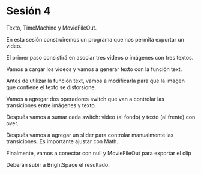 # Sesión 4

Texto, TimeMachine y MovieFileOut. 

En esta sesión construiremos un programa que nos permita exportar un video. 

El primer paso consistirá en asociar tres videos o imágenes con tres textos. 

Vamos a cargar los videos y vamos a generar texto con la función text. 

Antes de utilizar la función text, vamos a modificarla para que la imagen que contiene el texto se distorsione.

Vamos a agregar dos operadores switch que van a controlar las transiciones entre imágenes y texto. 

Después vamos a sumar cada switch: video (al fondo) y texto (al frente) con over. 

Después vamos a agregar un slider para controlar manualmente las transiciones. Es importante ajustar con Math. 

Finalmente, vamos a conectar con null y MovieFileOut para exportar el clip

Deberán subir a BrightSpace el resultado. 